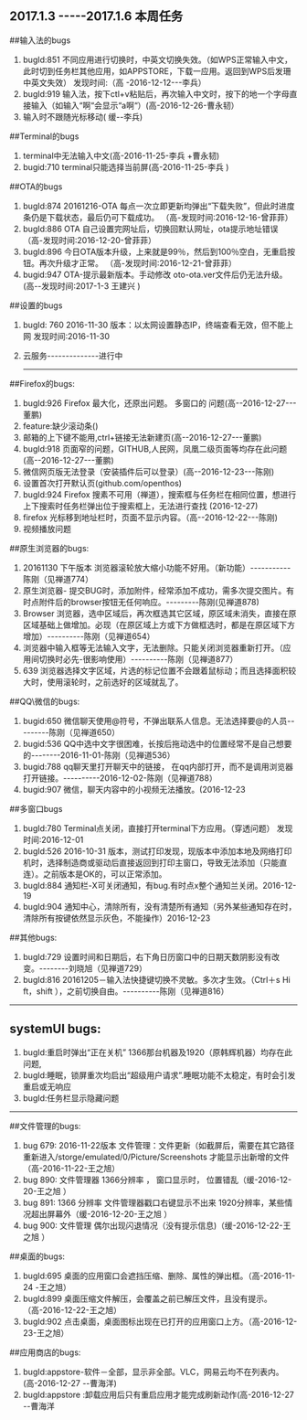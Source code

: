 ## 2017.1.3 -----2017.1.6 本周任务
                
##输入法的bugs 

1. bugId:851 不同应用进行切换时，中英文切换失效。（如WPS正常输入中文，此时切到任务栏其他应用，如APPSTORE，下载一应用。返回到WPS后发珊中英文失效） 发现时间:（高 -2016-12-12---李兵）
2. bugId:919 输入法，按下ctl+v粘贴后，再次输入中文时，按下的地一个字母直接输入（如输入“啊“会显示“a啊“）(高-2016-12-26-曹永韧）
3. 输入时不跟随光标移动( 缓--李兵)

##Terminal的bugs 
1. terminal中无法输入中文(高-2016-11-25-李兵 +曹永韧)
2. bugid:710 terminal只能选择当前屏(高-2016-11-25-李兵 )

##OTA的bugs
1. bugId:874   20161216-OTA 每点一次立即更新均弹出“下载失败”，但此时进度条仍是下载状态，最后仍可下载成功。 （高-发现时间:2016-12-16-曾菲菲）
2. bugId:886  OTA 自己设置完网址后，切换回默认网址，ota提示地址错误    （高-发现时间:2016-12-20-曾菲菲）
3. bugId:896 今日OTA版本升级，上来就是99％，然后到100％空白，无重启按钮。再次升级才正常。 （高-发现时间:2016-12-21-曾菲菲）
4. bugid:947  OTA-提示最新版本。手动修改 oto-ota.ver文件后仍无法升级。(高--发现时间:2017-1-3 王建兴 )

##设置的bugs
1. bugId: 760 2016-11-30 版本：以太网设置静态IP，终端查看无效，但不能上网  发现时间:2016-11-30
2. 云服务--------------进行中

    -----------------------------------------------------------------------------------------------------------------

##Firefox的bugs:
1. bugId:926 Firefox 最大化，还原出问题。 多窗口的 问题(高--2016-12-27---董鹏)
2. feature:缺少滚动条()
3. 邮箱的上下键不能用,ctrl+链接无法新建页(高--2016-12-27---董鹏)
4. bugId:918 页面窄的问题，GITHUB,人民网，凤凰二级页面等均存在此问题(高--2016-12-27---董鹏)
5. 微信网页版无法登录（安装插件后可以登录）(高--2016-12-23---陈刚)
6. 设置首次打开默认页(github.com/openthos)
7. bugId:924 Firefox 搜素不可用（禅道），搜索框与任务栏在相同位置，想进行上下搜索时任务栏弹出位于搜索框上，无法进行查找 (2016-12-27)
8. firefox 光标移到地址栏时，页面不显示内容。（高--2016-12-22---陈刚)
9. 视频播放问题

##原生浏览器的bugs:

1. 20161130 下午版本 浏览器滚轮放大缩小功能不好用。（新功能）-----------陈刚（见禅道774）
2. 原生浏览器- 提交BUG时，添加附件，经常添加不成功，需多次提交图片。有时点附件后的browser按钮无任何响应。---------陈刚(见禅道878)
3. Browser 浏览器，选中区域后，再次框选其它区域，原区域未消失，直接在原区域基础上做增加。必现（在原区域上方或下方做框选时，都是在原区域下方增加）----------陈刚（见禅道654）
4. 浏览器中输入框等无法输入文字，无法删除。只能关闭浏览器重新打开。（应用间切换时必先-很影响使用）----------陈刚（见禅道877）
5. 639 浏览器选择文字区域，片选的标记位置不会跟着鼠标动；而且选择面积较大时，使用滚轮时，之前选好的区域就乱了。

##QQ\微信的bugs:

1. bugid:650 微信聊天使用@符号，不弹出联系人信息。无法选择要@的人员---------陈刚（见禅道650）
2. bugid:536 QQ中选中文字很困难，长按后拖动选中的位置经常不是自己想要的--------2016-11-01-陈刚（见禅道536）
3. bugid:788  qq聊天里打开聊天中的链接， 在qq内部打开，而不是调用浏览器打开链接。----------2016-12-02-陈刚（见禅道788）
4. bugid:907  微信，聊天内容中的小视频无法播放。(2016-12-23 

##多窗口bugs
1. bugId:780 Terminal点关闭，直接打开terminal下方应用。（穿透问题） 发现时间:2016-12-01
2. bugId:526 2016-10-31 版本，测试打印发现，现版本中添加本地及网络打印机时，选择制造商或驱动后直接返回到打印主窗口，导致无法添加（只能直连）。之前版本是OK的，可以正常添加。
3. bugId:884 通知栏-X可关闭通知，有bug.有时点x整个通知兰关闭。2016-12-19 
4. bugId:904 通知中心，清除所有，没有清楚所有通知（另外某些通知存在时，清除所有按键依然显示灰色，不能操作）2016-12-23 

##其他bugs:
1. bugId:729 设置时间和日期后，右下角日历窗口中的日期天数阴影没有改变。--------刘晓旭（见禅道729）
2. bugId:816 20161205－输入法快捷键切换不灵敏。多次才生效。（Ctrl＋s Hi ft，shift ），之前切换自由。----------陈刚（见禅道816）

-----------------------------------------------------------------------------------------------------------------
    
## systemUI bugs:  
1. bugId:重启时弹出“正在关机” 1366那台机器及1920（原韩辉机器）均存在此问题,
2. bugId:睡眠，锁屏重次均启出“超级用户请求”.睡眠功能不太稳定，有时会引发重启或无响应  
3. bugId:任务栏显示隐藏问题  
  
-----------------------------------------------------------------------------------------------------------------
 
       
##文件管理的bugs:
1. bug 679: 2016-11-22版本 文件管理：文件更新（如截屏后，需要在其它路径重新进入/storge/emulated/0/Picture/Screenshots 才能显示出新增的文件（高-2016-11-22-王之旭）
2. bug 890: 文件管理器 1366分辨率 ， 窗口显示时， 位置错乱（缓-2016-12-20-王之旭 ）
3. bug 891: 1366 分辨率 文件管理器戳口右键显示不出来 1920分辨率，某些情况超出屏幕外（缓-2016-12-20-王之旭 ）
4. bug 900: 文件管理 偶尔出现闪退情况（没有提示信息)（缓-2016-12-22-王之旭 ）

##桌面的bugs:
1. bugId:695 桌面的应用窗口会遮挡压缩、删除、属性的弹出框。（高-2016-11-24 -王之旭）
2. bugId:899 桌面压缩文件解压，会覆盖之前已解压文件，且没有提示。（高-2016-12-22-王之旭）
3. bugId:902 点击桌面，桌面图标出现在已打开的应用窗口上方。（高-2016-12-23-王之旭）

##应用商店的bugs:
1. bugId:appstore-软件－全部，显示非全部。VLC，网易云均不在列表内。(高-2016-12-27 --曹海洋)
2. bugId:appstore :卸载应用后只有重启应用才能完成刷新动作(高-2016-12-27 --曹海洋
